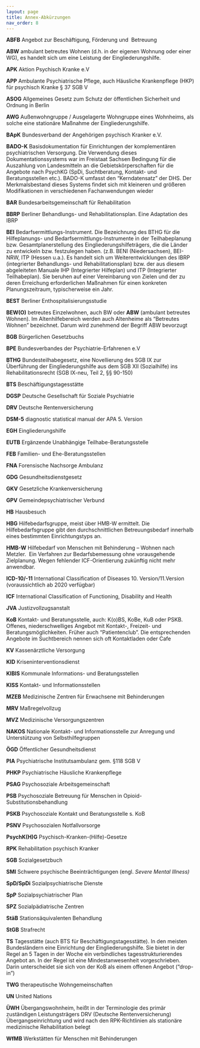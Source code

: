 ```yaml
---
layout: page
title: Annex-Abkürzungen
nav_order: 8
---
```


**ABFB** Angebot zur Beschäftigung, Förderung und  Betreuung

**ABW** ambulant betreutes Wohnen (d.h. in der eigenen Wohnung oder
einer WG), es handelt sich um eine Leistung der Eingliederungshilfe.

**APK** Aktion Psychisch Kranke e.V

**APP** Ambulante Psychiatrische Pflege, auch Häusliche Krankenpflege
(HKP) für psychisch Kranke § 37 SGB V 

**ASOG** Allgemeines Gesetz zum Schutz der öffentlichen Sicherheit und
Ordnung in Berlin

**AWG** Außenwohngruppe / Ausgelagerte Wohngruppe eines Wohnheims, als
solche eine stationäre Maßnahme der Eingliederungshilfe.

**BApK** Bundesverband der Angehörigen psychisch Kranker e.V.

**BADO-K** Basisdokumentation für Einrichtungen der komplementären
psychiatrischen Versorgung. Die Verwendung dieses Dokumentationssystems
war im Freistaat Sachsen Bedingung für die Auszahlung von Landesmitteln
an die Gebietskörperschaften für die Angebote nach PsychKG (SpDi,
Suchtberatung, Kontakt- und Beratungsstellen etc.). BADO-K umfasst den
“Kerndatensatz” der DHS. Der Merkmalsbestand dieses Systems findet
sich mit kleineren und größeren Modifikationen in verschiedenen
Fachanwendungen wieder

**BAR** Bundesarbeitsgemeinschaft für Rehabilitation

**BBRP** Berliner Behandlungs- und Rehabilitationsplan. Eine Adaptation
des IBRP

**BEI** Bedarfsermittlungs-Instrument. Die Bezeichnung des BTHG für die
Hilfeplanungs- und Bedarfsermittlungs-Instrumente in der Teilhabeplanung
bzw. Gesamtplanerstellung des Eingliederungshilfeträgers, die die Länder
zu entwickeln bzw. festzulegen haben. (z.B. BENI (Niedersachsen),
BEI-NRW, ITP (Hessen u.a.). Es handelt sich um Weiterentwicklungen des
IBRP (integrierter Behandlungs- und Rehabilitationsplan) bzw. der aus
diesem abgeleiteten Manuale IHP (Integrierter Hilfeplan) und ITP
(Integrierter Teilhabeplan). Sie beruhen auf einer Vereinbarung von
Zielen und der zu deren Erreichung erforderlichen Maßnahmen für einen
konkreten Planungszeitraum, typischerweise ein Jahr.

**BEST** Berliner Enthospitalisierungsstudie

**BEW(O)** betreutes Einzelwohnen, auch BW oder **ABW** (ambulant
betreutes Wohnen). Im Altenhilfebereich werden auch Altenheime als
“Betreutes Wohnen” bezeichnet. Darum wird zunehmend der Begriff ABW
bevorzugt

**BGB** Bürgerlichen Gesetzbuchs

**BPE** Bundesverbandes der Psychiatrie-Erfahrenen e.V

**BTHG** Bundesteilhabegesetz, eine Novellierung des SGB IX zur
Überführung der Eingliederungshilfe aus dem SGB XII (Sozialhilfe) ins
Rehabilitationsrecht (SGB IX-neu, Teil 2, §§ 90-150)

**BTS** Beschäftigungstagesstätte

**DGSP** Deutsche Gesellschaft für Soziale Psychiatrie

**DRV** Deutsche Rentenversicherung

**DSM-5** diagnostic statistical manual der APA 5. Version

**EGH** Eingliederungshilfe

**EUTB** Ergänzende Unabhängige Teilhabe-Beratungsstelle

**FEB** Familien- und Ehe-Beratungsstellen

**FNA** Forensische Nachsorge Ambulanz

**GDG** Gesundheitsdienstgesetz

**GKV** Gesetzliche Krankenversicherung 

**GPV** Gemeindepsychiatrischer Verbund

**HB** Hausbesuch

**HBG** Hilfebedarfsgruppe, meist über HMB-W ermittelt. Die
Hilfebedarfsgruppe gibt den durchschnittlichen Betreuungsbedarf
innerhalb eines bestimmten Einrichtungstyps an.

**HMB-W** Hilfebedarf von Menschen mit Behinderung – Wohnen nach
Metzler.  Ein Verfahren zur Bedarfsbemessung ohne vorausgehende
Zielplanung. Wegen fehlender ICF-Orientierung zukünftig nicht mehr
anwendbar. 

**ICD-10/-11** International Classification of Diseases 10.
Version/11.Version (voraussichtlich ab 2020 verfügbar)

**ICF** International Classification of Functioning, Disability and
Health

**JVA** Justizvollzugsanstalt

**KoB** Kontakt- und Beratungsstelle, auch: K(o)BS, KoBe, KuB oder PSKB.
Offenes, niederschwelliges Angebot mit Kontakt-, Freizeit- und
Beratungsmöglichkeiten. Früher auch “Patientenclub”. Die entsprechenden
Angebote im Suchtbereich nennen sich oft Kontaktladen oder Cafe

**KV** Kassenärztliche Versorgung

**KID** Kriseninterventionsdienst

**KIBIS** Kommunale Informations- und Beratungsstellen

**KISS** Kontakt- und Informationsstellen

**MZEB** Medizinische Zentren für Erwachsene mit Behinderungen

**MRV** Maßregelvollzug

**MVZ** Medizinische Versorgungszentren

**NAKOS** Nationale Kontakt- und Informationsstelle zur Anregung und
Unterstützung von Selbsthilfegruppen

**ÖGD** Öffentlicher Gesundheitsdienst

**PIA** Psychiatrische Institutsambulanz gem. §118 SGB V

**PHKP** Psychiatrische Häusliche Krankenpflege

**PSAG** Psychosoziale Arbeitsgemeinschaft

**PSB** Psychosoziale Betreuung für Menschen in
Opioid-Substitutionsbehandlung

**PSKB** Psychosoziale Kontakt und Beratungsstelle s. KoB

**PSNV** Psychosozialen Notfallvorsorge

**PsychK(H)G** Psychisch-Kranken-(Hilfe)-Gesetze

**RPK** Rehabilitation psychisch Kranker

**SGB** Sozialgesetzbuch

**SMI** Schwere psychische Beeinträchtigungen (engl. *Severe Mental
Illness)*

**SpD/SpDi** Sozialpsychiatrische Dienste

**SpP** Sozialpsychiatrischer Plan

**SPZ** Sozialpädiatrische Zentren

**StäB** Stationsäquivalenten Behandlung

**StGB** Strafrecht

**TS** Tagesstätte (auch BTS für Beschäftigungstagesstätte). In den
meisten Bundesländern eine Einrichtung der Eingliederungshilfe. Sie
bietet in der Regel an 5 Tagen in der Woche ein verbindliches
tagesstrukturierendes Angebot an. In der Regel ist eine
Mindestanwesenheit vorgeschrieben. Darin unterscheidet sie sich von der
KoB als einem offenen Angebot (“drop-in”) 

**TWG** therapeutische Wohngemeinschaften 

**UN** United Nations

**ÜWH** Übergangswohnheim, heißt in der Terminologie des primär
zuständigen Leistungsträgers DRV (Deutsche Rentenversicherung)
Übergangseinrichtung und wird nach den RPK-Richtlinien als stationäre
medizinische Rehabilitation belegt

**WfMB** Werkstätten für Menschen mit Behinderungen
